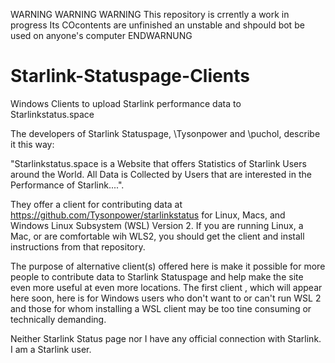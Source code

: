 WARNING   WARNING WARNING This repository is crrently a work in progress
Its COcontents are unfinished an unstable and shpould bot be used on anyone's computer
ENDWARNUNG

# Starlink-Statuspage-Clients
Windows Clients to upload Starlink performance data to Starlinkstatus.space

The developers of Starlink Statuspage, \Tysonpower and \puchol, describe it this way:

"Starlinkstatus.space is a Website that offers Statistics of Starlink Users around the World. All Data is Collected by Users that are interested in the Performance of Starlink....".

They offer a client for contributing data at https://github.com/Tysonpower/starlinkstatus for Linux, Macs, and Windows Linux Subsystem (WSL) Version 2. If you are running Linux, a Mac, or are comfortable wih WLS2, you should get the client and install instructions from that repository.

The purpose of alternative client(s) offered here is make it possible for more people to contribute data to Starlink Statuspage and help make the site even more useful at even more locations. The first client , which will appear here soon, here is for Windows users who don't want to or can't run WSL 2 and those for whom installing a WSL client may be too tine consuming or technically demanding.

Neither Starlink Status page nor I have any official connection with Starlink. I am a Starlink user.


